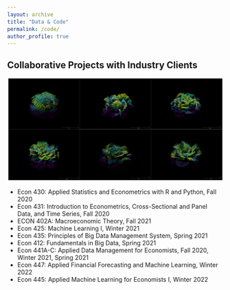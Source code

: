 ```yaml
---
layout: archive
title: "Data & Code"
permalink: /code/
author_profile: true
---
```


## Collaborative Projects with Industry Clients


<p align="center"><img title="test image" alt="" src="images/animation.png"></p> 


- Econ 430: Applied Statistics and Econometrics with R and Python, Fall 2020
- Econ 431: Introduction to Econometrics, Cross-Sectional and Panel Data, and Time Series, Fall 2020
- ECON 402A: Macroeconomic Theory, Fall 2021
- Econ 425: Machine Learning I, Winter 2021
- Econ 435: Principles of Big Data Management System, Spring 2021
- Econ 412: Fundamentals in Big Data, Spring 2021
- Econ 441A-C: Applied Data Management for Economists, Fall 2020, Winter 2021, Spring 2021
- Econ 447: Applied Financial Forecasting and Machine Learning, Winter 2022
- Econ 445: Applied Machine Learning for Economists I, Winter 2022